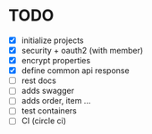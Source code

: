# TODO

- [x] initialize projects
- [x] security + oauth2 (with member)
- [x] encrypt properties
- [x] define common api response
- [ ] rest docs
- [ ] adds swagger
- [ ] adds order, item ... 
- [ ] test containers
- [ ] CI (circle ci)